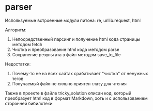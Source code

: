 # parser
Используемые встроенные модули питона: re, urllib.request, html

Алгоритм:
1) Непосредственный парсинг и получение html кода страницы методом fetch
2) Чистка и преобразование html кода методом parse
3) Сохранение результата в файл методом save_to_file

Недостатки:
1) Почему-то не на всех сайтах срабатывает "чистка" от ненужных тегов
2) Получаемый файл не сильно приятен глазу для чтения

Также в проекте в файле tricky_solution описан код, который преобразует html код в формат Markdown, хоть и с использованием сторонней бибилотеки
